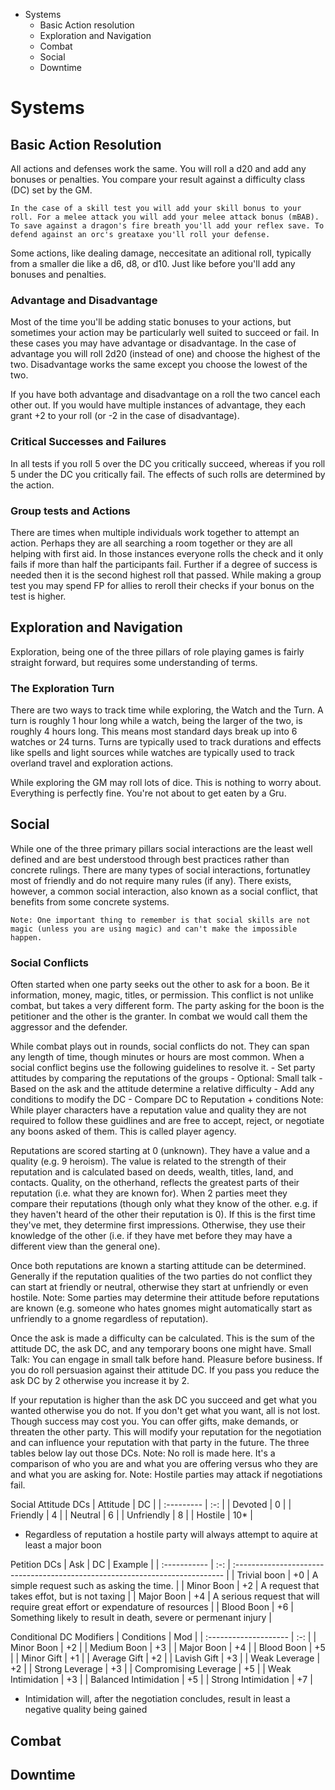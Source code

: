 - Systems
    - Basic Action resolution
    - Exploration and Navigation
    - Combat
    - Social
    - Downtime

# Systems

## Basic Action Resolution

All actions and defenses work the same. You will roll a d20 and add any bonuses or penalties. You compare your result against a difficulty class (DC) set by the GM.

    In the case of a skill test you will add your skill bonus to your roll. For a melee attack you will add your melee attack bonus (mBAB). To save against a dragon's fire breath you'll add your reflex save. To defend against an orc's greataxe you'll roll your defense.

Some actions, like dealing damage, neccesitate an aditional roll, typically from a smaller die like a d6, d8, or d10. Just like before you'll add any bonuses and penalties.

### Advantage and Disadvantage

Most of the time you'll be adding static bonuses to your actions, but sometimes your action may be particularly well suited to succeed or fail. In these cases you may have advantage or disadvantage. In the case of advantage you will roll 2d20 (instead of one) and choose the highest of the two. Disadvantage works the same except you choose the lowest of the two.

If you have both advantage and disadvantage on a roll the two cancel each other out. If you would have multiple instances of advantage, they each grant +2 to your roll (or -2 in the case of disadvantage).

### Critical Successes and Failures

In all tests if you roll 5 over the DC you critically succeed, whereas if you roll 5 under the DC you critically fail. The effects of such rolls are determined by the action.

### Group tests and Actions

There are times when multiple individuals work together to attempt an action. Perhaps they are all searching a room together or they are all helping with first aid.
In those instances everyone rolls the check and it only fails if more than half the participants fail. Further if a degree of success is needed then it is the second highest roll that passed. While making a group test you may spend FP for allies to reroll their checks if your bonus on the test is higher.

## Exploration and Navigation

Exploration, being one of the three pillars of role playing games is fairly straight forward, but requires some understanding of terms.

### The Exploration Turn

There are two ways to track time while exploring, the Watch and the Turn.
A turn is roughly 1 hour long while a watch, being the larger of the two, is roughly 4 hours long. This means most standard days break up into 6 watches or 24 turns.
Turns are typically used to track durations and effects like spells and light sources while watches are typically used to track overland travel and exploration actions.

While exploring the GM may roll lots of dice. This is nothing to worry about. Everything is perfectly fine. You're not about to get eaten by a Gru.

## Social

While one of the three primary pillars social interactions are the least well defined and are best understood through best practices rather than concrete rulings. There are many types of social interactions, fortunatley most of friendly and do not require many rules (if any). There exists, however, a common social interaction, also known as a social conflict, that benefits from some concrete systems.

    Note: One important thing to remember is that social skills are not magic (unless you are using magic) and can't make the impossible happen.

### Social Conflicts

Often started when one party seeks out the other to ask for a boon. Be it information, money, magic, titles, or permission. This conflict is not unlike combat, but takes a very different form. The party asking for the boon is the petitioner and the other is the granter. In combat we would call them the aggressor and the defender.

While combat plays out in rounds, social conflicts do not. They can span any length of time, though minutes or hours are most common. When a social conflict begins use the following guidelines to resolve it.
    - Set party attitudes by comparing the reputations of the groups
    - Optional: Small talk
    - Based on the ask and the attitude determine a relative difficulty
    - Add any conditions to modify the DC
    - Compare DC to Reputation + conditions
    Note: While player characters have a reputation value and quality they are not required to follow these guidlines and are free to accept, reject, or negotiate any boons asked of them. This is called player agency.

Reputations are scored starting at 0 (unknown). They have a value and a quality (e.g. 9 heroism). The value is related to the strength of their reputation and is calculated based on deeds, wealth, titles, land, and contacts. Quality, on the otherhand, reflects the greatest parts of their reputation (i.e. what they are known for). 
    When 2 parties meet they compare their reputations (though only what they know of the other. e.g. if they haven't heard of the other their reputation is 0). If this is the first time they've met, they determine first impressions. Otherwise, they use their knowledge of the other (i.e. if they have met before they may have a different view than the general one).

Once both reputations are known a starting attitude can be determined. Generally if the reputation qualities of the two parties do not conflict they can start at friendly or neutral, otherwise they start at unfriendly or even hostile.
    Note: Some parties may determine their attitude before reputations are known (e.g. someone who hates gnomes might automatically start as unfriendly to a gnome regardless of reputation).

Once the ask is made a difficulty can be calculated. This is the sum of the attitude DC, the ask DC, and any temporary boons one might have.
    Small Talk: You can engage in small talk before hand. Pleasure before business. If you do roll persuasion against their attitude DC. If you pass you reduce the ask DC by 2 otherwise you increase it by 2.

If your reputation is higher than the ask DC you succeed and get what you wanted otherwise you do not. If you don't get what you want, all is not lost. Though success may cost you. You can offer gifts, make demands, or threaten the other party. This will modify your reputation for the negotiation and can influence your reputation with that party in the future. The three tables below lay out those DCs.
    Note: No roll is made here. It's a comparison of who you are and what you are offering versus who they are and what you are asking for.
    Note: Hostile parties may attack if negotiations fail.


Social Attitude DCs
| Attitude   | DC  |
| :--------- | :-: |
| Devoted    |  0  |
| Friendly   |  4  |
| Neutral    |  6  |
| Unfriendly |  8  |
| Hostile    | 10* |
* Regardless of reputation a hostile party will always attempt to aquire at least a major boon

Petition DCs
| Ask          | DC  | Example                                                                      |
| :----------- | :-: | :--------------------------------------------------------------------------- |
| Trivial boon | +0  | A simple request such as asking the time.                                    |
| Minor Boon   | +2  | A request that takes effot, but is not taxing                                |
| Major Boon   | +4  | A serious request that will require great effort or expendature of resources |
| Blood Boon   | +6  | Something likely to result in death, severe or permenant injury              |

Conditional DC Modifiers
| Conditions            | Mod |
| :-------------------- | :-: |
| Minor Boon            | +2  |
| Medium Boon           | +3  |
| Major Boon            | +4  |
| Blood Boon            | +5  |
| Minor Gift            | +1  |
| Average Gift          | +2  |
| Lavish Gift           | +3  |
| Weak Leverage         | +2  |
| Strong Leverage       | +3  |
| Compromising Leverage | +5  |
| Weak Intimidation     | +3  |
| Balanced Intimidation | +5  |
| Strong Intimidation   | +7  |
* Intimidation will, after the negotiation concludes, result in least a negative quality being gained

## Combat

## Downtime